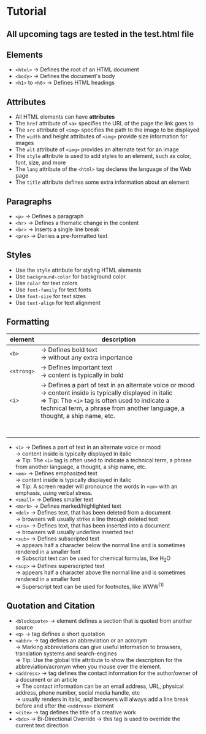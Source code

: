 # Tutorial

## All upcoming tags are tested in the test.html file

## Elements

- `<html>` -> Defines the root of an HTML document
- `<body>` -> Defines the document's body
- `<h1>` to `<h6>` -> Defines HTML headings

## Attributes

- All HTML elements can have **attributes**
- The `href` attribute of `<a>` specifies the URL of the page the link goes to
- The `src` attribute of `<img>` specifies the path to the image to be displayed
- The `width` and height attributes of `<img>` provide size information for images
- The `alt` attribute of `<img>` provides an alternate text for an image
- The `style` attribute is used to add styles to an element, such as color, font, size, and more
- The `lang` attribute of the `<html>` tag declares the language of the Web page
- The `title` attribute defines some extra information about an element

## Paragraphs

- `<p>` -> Defines a paragraph
- `<hr>` -> Defines a thematic change in the content
- `<br>` -> Inserts a single line break
- `<pre>` -> Denies a pre-formatted text

## Styles

- Use the `style` attribute for styling HTML elements
- Use `background-color` for background color
- Use `color` for text colors
- Use `font-family` for text fonts
- Use `font-size` for text sizes
- Use `text-align` for text alignment

## Formatting

|element|description|
|---|---|
|`<b>`|-> Defines bold text <br>-> without any extra importance|
|`<strong>`|-> Defines important text <br>-> content is typically in bold|
|`<i>`|-> Defines a part of text in an alternate voice or mood <br>-> content inside is typically displayed in italic <br>=> Tip: The `<i>` tag is often used to indicate a technical term, a phrase from another language, a thought, a ship name, etc.|
|   |   |
|   |   |
|   |   |
|   |   |
|   |   |
|   |   |
|   |   |


- `<i>` -> Defines a part of text in an alternate voice or mood
    <br>-> content inside is typically displayed in italic
    <br>=> Tip: The `<i>` tag is often used to indicate a technical term, a phrase from another language, a thought, a ship name, etc.
- `<em>` -> Defines emphasized text
    <br>-> content inside is typically displayed in italic
    <br>=> Tip: A screen reader will pronounce the words in `<em>` with an emphasis, using verbal stress.
- `<small>` -> Defines smaller text
- `<mark>` -> Defines marked/highlighted text
- `<del>` -> Defines text, that has been deleted from a document
    <br>-> browsers will usually strike a line through deleted text
- `<ins>` -> Defines text, that has been inserted into a document
    <br>-> browsers will usually underline inserted text
- `<sub>` -> Defines subscripted text
    <br>-> appears half a character below the normal line and is sometimes rendered in a smaller font
    <br>=> Subscript text can be used for chemical formulas, like H<sub>2</sub>O
- `<sup>` -> Defines superscripted text
    <br>-> appears half a character above the normal line and is sometimes rendered in a smaller font
    <br>=> Superscript text can be used for footnotes, like WWW<sup>[1]</sup>

## Quotation and Citation

- `<blockquote>` -> element defines a section that is quoted from another source
- `<q>` -> tag defines a short quotation
- `<abbr>` -> tag defines an abbreviation or an acronym
    <br>-> Marking abbreviations can give useful information to browsers, translation systems and search-engines
    <br>=> Tip: Use the global title attribute to show the description for the abbreviation/acronym when you mouse over the element.
- `<address>` -> tag defines the contact information for the author/owner of a document or an article
    <br> -> The contact information can be an email address, URL, physical address, phone number, social media handle, etc
    <br> -> usually renders in italic, and browsers will always add a line break before and after the `<address>` element
- `<cite>` -> tag defines the title of a creative work
- `<bdo>` -> Bi-Directional Override
    -> this tag is used to override the current text direction